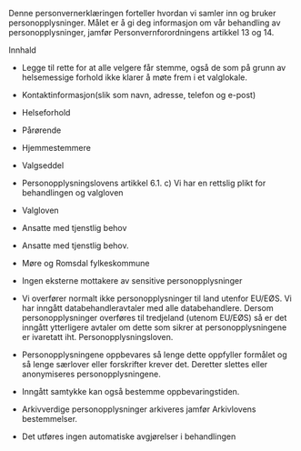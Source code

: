 <!-- title: Oversikt over de som skal stemme hjemme -->


  

Denne personvernerklæringen forteller hvordan vi samler inn og bruker personopplysninger. Målet er å gi deg informasjon om vår behandling av personopplysninger, jamfør Personvernforordningens artikkel 13 og 14.

  

Innhald

*   Legge til rette for at alle velgere får stemme, også de som på grunn av helsemessige forhold ikke klarer å møte frem i et valglokale.  
    
*   Kontaktinformasjon(slik som navn, adresse, telefon og e-post)  
    
*   Helseforhold  
    
*   Pårørende  
    
*   Hjemmestemmere  
    
*   Valgseddel  
    
*   Personopplysningslovens artikkel 6.1. c) Vi har en rettslig plikt for behandlingen og valgloven  
    
*   Valgloven  
    
*   Ansatte med tjenstlig behov  
    
*   Ansatte med tjenstlig behov.  
    
*   Møre og Romsdal fylkeskommune  
    
*   Ingen eksterne mottakere av sensitive personopplysninger  
    
*   Vi overfører normalt ikke personopplysninger til land utenfor EU/EØS. Vi har inngått databehandleravtaler med alle databehandlere. Dersom personopplysninger overføres til tredjeland (utenom EU/EØS) så er det inngått ytterligere avtaler om dette som sikrer at personopplysningene er ivaretatt iht. Personopplysningsloven.  
    
*   Personopplysningene oppbevares så lenge dette oppfyller formålet og så lenge særlover eller forskrifter krever det. Deretter slettes eller anonymiseres personopplysningene.  
    
*   Inngått samtykke kan også bestemme oppbevaringstiden.  
    
*   Arkivverdige personopplysninger arkiveres jamfør Arkivlovens bestemmelser.  
    
*   Det utføres ingen automatiske avgjørelser i behandlingen
